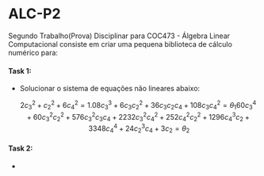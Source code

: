 # ALC-P2
Segundo Trabalho(Prova) Disciplinar para COC473 - Álgebra Linear Computacional consiste em criar uma pequena biblioteca de cálculo numérico para: 

#### **Task 1:** 
- Solucionar o sistema de equações não lineares abaixo:
  ```math
  2c_{3}^2 + c_{2}^2 + 6c_{4}^2 = 1.0
  8c_{3}^3 + 6c_{3}c_{2}^2 + 36 c_{3}c_{2}c_{4} + 108c_{3}c_{4}^2 = \theta_{1}
  60c_{3}^4 + 60c_{3}^2c_{2}^2 + 576c_{3}^2c_{3}c_{4} + 2232c_{3}^2c_{4}^2 + 252c_{4}^2c_{2}^2 + 1296c_{4}^3c_{2} + 3348c_{4}^4 + 24c_{2}^3c_4 + 3c_{2} = \theta_{2}
  ```
  

#### **Task 2:**
- 

